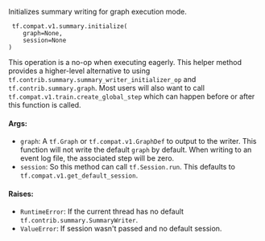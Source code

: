 Initializes summary writing for graph execution mode.

```
 tf.compat.v1.summary.initialize(
    graph=None,
    session=None
)
```
This operation is a no-op when executing eagerly.
This helper method provides a higher-level alternative to using `tf.contrib.summary.summary_writer_initializer_op` and `tf.contrib.summary.graph`.
Most users will also want to call `tf.compat.v1.train.create_global_step` which can happen before or after this function is called.
#### Args:
- `graph`: A `tf.Graph` or `tf.compat.v1.GraphDef` to output to the writer. This function will not write the default `graph` by default. When writing to an event log file, the associated step will be zero.
- `session`: So this method can call `tf.Session.run`. This defaults to `tf.compat.v1.get_default_session`.
#### Raises:
- `RuntimeError`: If the current thread has no default `tf.contrib.summary.SummaryWriter`.
- `ValueError`: If session wasn't passed and no default session.
